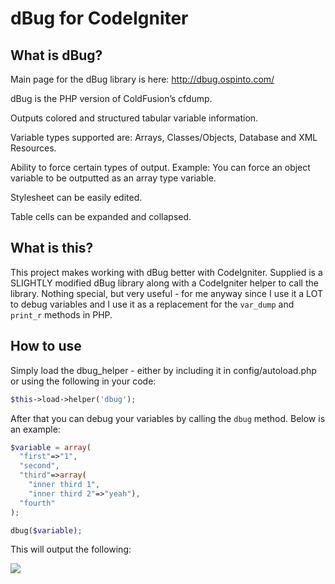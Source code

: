 dBug for CodeIgniter
========

What is dBug?
------

Main page for the dBug library is here: http://dbug.ospinto.com/

dBug is the PHP version of ColdFusion’s cfdump.

Outputs colored and structured tabular variable information.

Variable types supported are: Arrays, Classes/Objects, Database and XML Resources.

Ability to force certain types of output. Example: You can force an object variable to be outputted as an array type variable.

Stylesheet can be easily edited.

Table cells can be expanded and collapsed.

What is this?
------

This project makes working with dBug better with CodeIgniter. Supplied is a SLIGHTLY modified dBug library along with a CodeIgniter helper to call the library. Nothing special, but very useful - for me anyway since I use it a LOT to debug variables and I use it as a replacement for the `var_dump` and `print_r` methods in PHP.

How to use
------

Simply load the dbug_helper - either by including it in config/autoload.php or using the following in your code:

```php
$this->load->helper('dbug');
```

After that you can debug your variables by calling the `dbug` method. Below is an example:

```php
$variable = array(
  "first"=>"1",
  "second",
  "third"=>array(
    "inner third 1",
    "inner third 2"=>"yeah"),
  "fourth"
);

dbug($variable);
```

This will output the following:

![](http://bautista.me/dbug-for-codeigniter.jpg)

